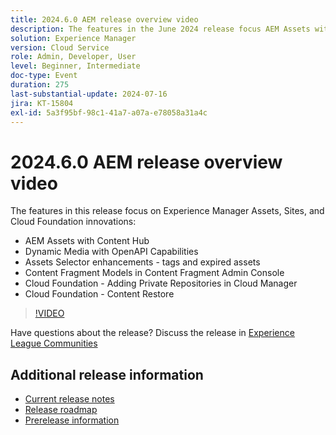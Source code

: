 ```yaml
---
title: 2024.6.0 AEM release overview video
description: The features in the June 2024 release focus AEM Assets with Content Hub, Dynamic Media with OpenAPI Capabilities, Assets Selector enhancements - tags and expired assets, Content Fragment Models in Content Fragment Admin Console, Cloud Foundation - Adding Private Repositories in Cloud Manager, and Cloud Foundation - Content Restore.
solution: Experience Manager
version: Cloud Service
role: Admin, Developer, User
level: Beginner, Intermediate
doc-type: Event
duration: 275
last-substantial-update: 2024-07-16
jira: KT-15804
exl-id: 5a3f95bf-98c1-41a7-a07a-e78058a31a4c
---
```

# 2024.6.0 AEM release overview video

The features in this release focus on Experience Manager Assets, Sites, and Cloud Foundation innovations:
 
* AEM Assets with Content Hub
* Dynamic Media with OpenAPI Capabilities
* Assets Selector enhancements - tags and expired assets
* Content Fragment Models in Content Fragment Admin Console
* Cloud Foundation - Adding Private Repositories in Cloud Manager
* Cloud Foundation - Content Restore

>[!VIDEO](https://video.tv.adobe.com/v/3430779/?learn=on)


Have questions about the release?  Discuss the release in [Experience League Communities](https://adobe.ly/47dj9Wj)

## Additional release information

* [Current release notes](https://experienceleague.adobe.com/docs/experience-manager-cloud-service/content/release-notes/home.html)
* [Release roadmap](https://experienceleague.adobe.com/docs/experience-manager-release-information/aem-release-updates/update-releases-roadmap.html)
* [Prerelease information](https://experienceleague.adobe.com/docs/experience-manager-cloud-service/content/release-notes/prerelease.html)
